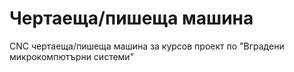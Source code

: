 # Чертаеща/пишеща машина
CNC чертаеща/пишеща машина за курсов проект по "Вградени микрокомпютърни системи"
